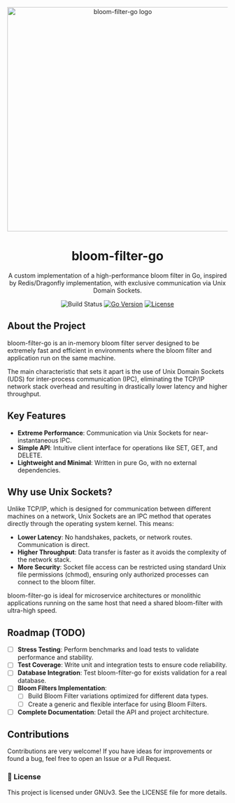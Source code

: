 <p align="center">
<img width="512" height="512" alt="bloom-filter-go logo" src="https://github.com/user-attachments/assets/32a55c46-c427-4509-85ef-8bc264bb5de9">
</p>
<h1 align="center">bloom-filter-go</h1>
<p align="center">
A custom implementation of a high-performance bloom filter in Go, inspired by Redis/Dragonfly implementation, with exclusive communication via Unix Domain Sockets.
</p>
<p align="center">
<img src="https://img.shields.io/badge/build-passing-green" alt="Build Status">
<a href="https://golang.org/"><img src="https://img.shields.io/badge/Go-1.21+-blue.svg" alt="Go Version"></a>
<a href="https://www.google.com/search?q=LICENSE"><img src="https://img.shields.io/badge/license-MIT-blue.svg" alt="License"></a>
</p>

## About the Project

bloom-filter-go is an in-memory bloom filter server designed to be extremely fast and efficient in environments where the bloom filter and application run on the same machine.

The main characteristic that sets it apart is the use of Unix Domain Sockets (UDS) for inter-process communication (IPC), eliminating the TCP/IP network stack overhead and resulting in drastically lower latency and higher throughput.

## Key Features

- **Extreme Performance**: Communication via Unix Sockets for near-instantaneous IPC.
- **Simple API**: Intuitive client interface for operations like SET, GET, and DELETE.
- **Lightweight and Minimal**: Written in pure Go, with no external dependencies.

## Why use Unix Sockets?

Unlike TCP/IP, which is designed for communication between different machines on a network, Unix Sockets are an IPC method that operates directly through the operating system kernel. This means:

* **Lower Latency**: No handshakes, packets, or network routes. Communication is direct.
* **Higher Throughput**: Data transfer is faster as it avoids the complexity of the network stack.
* **More Security**: Socket file access can be restricted using standard Unix file permissions (chmod), ensuring only authorized processes can connect to the bloom filter.

bloom-filter-go is ideal for microservice architectures or monolithic applications running on the same host that need a shared bloom-filter with ultra-high speed.

## Roadmap (TODO)

- [ ] **Stress Testing**: Perform benchmarks and load tests to validate performance and stability.
- [ ] **Test Coverage**: Write unit and integration tests to ensure code reliability.
- [ ] **Database Integration**: Test bloom-filter-go for exists validation for a real database.
- [ ] **Bloom Filters Implementation**:
  - [ ] Build Bloom Filter variations optimized for different data types.
  - [ ] Create a generic and flexible interface for using Bloom Filters.
- [ ]  **Complete Documentation**: Detail the API and project architecture.

## Contributions

Contributions are very welcome! If you have ideas for improvements or found a bug, feel free to open an Issue or a Pull Request.

### 📝 License

This project is licensed under GNUv3. See the LICENSE file for more details.

